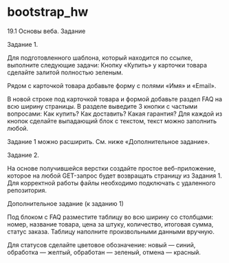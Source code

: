 # bootstrap_hw
19.1 Основы веба. Задание

Задание 1.

Для подготовленного шаблона, который находится по ссылке, выполните следующие задачи:
Кнопку «Купить» у карточки товара сделайте залитой полностью зеленым.

Рядом с карточкой товара добавьте форму с полями «Имя» и «Email».

В новой строке под карточкой товара и формой добавьте раздел FAQ на всю ширину страницы. В разделе выведите 3 кнопки с частыми вопросами:
Как купить?
Как доставить?
Какая гарантия?
Для каждой из кнопок сделайте выпадающий блок с текстом, текст можно заполнить любой.

Задание 1 можно расширить. См. ниже «Дополнительное задание».

Задание 2.

На основе получившейся верстки создайте простое веб-приложение, которое на любой GET-запрос будет возвращать страницу из Задания 1.
Для корректной работы файлы необходимо подключать с удаленного репозитория.


Дополнительное задание (к заданию 1)

Под блоком с FAQ разместите таблицу во всю ширину со столбцами: номер, название товара, цена за штуку, количество, итоговая сумма, статус заказа. Таблицу наполните произвольными данными вручную.

Для статусов сделайте цветовое обозначение:
новый — синий,
обработка — желтый,
обработан — зеленый,
отмена — красный.
